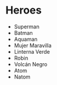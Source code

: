 # Heroes

* Superman
* Batman
* Aquaman
* Mujer Maravilla
* Linterna Verde
* Robin
* Volcán Negro
* Atom
* Natom
